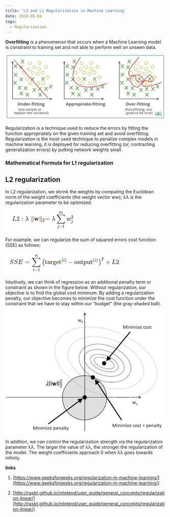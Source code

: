 ```yaml
---
title: 'L2 and L1 Regularization in Machine Learning'
date: 2020-05-04
tags:
  - Regularization
---
```


**Overfitting** is a phenomenon that occurs when a Machine Learning model is constraint to training set and not able to perform well on unseen data. 

![img](../images/overfitting_21.png)

Regularization is a technique used to reduce the errors by fitting the function appropriately on the given training set and avoid overfitting. Regularization is the most used technique to penalize complex models in machine learning, it is deployed for reducing overfitting (or, contracting generalization errors) by putting network weights small. 

### **Mathematical Formula for L1 regularization**



## L2 regularization

In L2 regularization, we shrink the weights by computing the Euclidean norm of the weight coefficients (the weight vector ww); λλ is the regularization parameter to be optimized.

![image-20211021181853979](../images/image-20211021181853979.png)

For example, we can regularize the sum of squared errors cost function (SSE) as follows:

![image-20211021181915149](../images/image-20211021181915149.png)



Intuitively, we can think of regression as an additional penalty term or constraint as shown in the figure below. Without regularization, our objective is to find the global cost minimum. By adding a regularization penalty, our objective becomes to minimize the cost function under the constraint that we have to stay within our "budget" (the gray-shaded ball).

![img](../images/l2.png)

In addition, we can control the regularization strength via the regularization parameter λλ. The larger the value of λλ, the stronger the regularization of the model. The weight coefficients approach 0 when λλ goes towards infinity.



**links**

1. [https://www.geeksforgeeks.org/regularization-in-machine-learning/](https://www.geeksforgeeks.org/regularization-in-machine-learning/)

2. [http://rasbt.github.io/mlxtend/user_guide/general_concepts/regularization-linear/](http://rasbt.github.io/mlxtend/user_guide/general_concepts/regularization-linear/)

   

